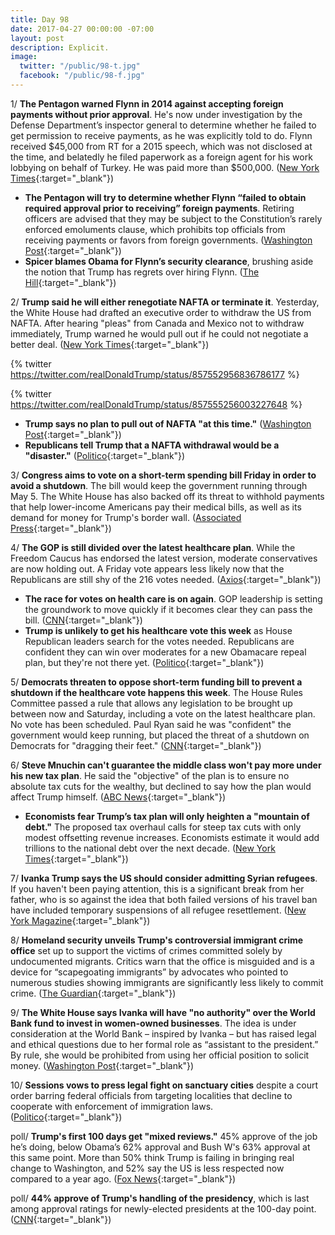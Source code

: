 ```yaml
---
title: Day 98
date: 2017-04-27 00:00:00 -07:00
layout: post
description: Explicit.
image:
  twitter: "/public/98-t.jpg"
  facebook: "/public/98-f.jpg"
---
```


1/ **The Pentagon warned Flynn in 2014 against accepting foreign payments without prior approval**. He's now under investigation by the Defense Department’s inspector general to determine whether he failed to get permission to receive payments, as he was explicitly told to do. Flynn received $45,000 from RT for a 2015 speech, which was not disclosed at the time, and belatedly he filed paperwork as a foreign agent for his work lobbying on behalf of Turkey. He was paid more than $500,000. ([New York Times](https://www.nytimes.com/2017/04/27/us/politics/michael-flynn-trump-investigation-defense-department.html){:target="_blank"})

* **The Pentagon will try to determine whether Flynn “failed to obtain required approval prior to receiving” foreign payments**. Retiring officers are advised that they may be subject to the Constitution’s rarely enforced emoluments clause, which prohibits top officials from receiving payments or favors from foreign governments. ([Washington Post](https://www.washingtonpost.com/news/checkpoint/wp/2017/04/27/top-pentagon-watchdog-launches-investigation-into-money-that-mike-flynn-received-from-foreign-groups/){:target="_blank"})
* **Spicer blames Obama for Flynn’s security clearance**, brushing aside the notion that Trump has regrets over hiring Flynn. ([The Hill](http://thehill.com/homenews/administration/330925-spicer-blames-obama-for-flynns-security-clearance){:target="_blank"})

2/ **Trump said he will either renegotiate NAFTA or terminate it**. Yesterday, the White House had drafted an executive order to withdraw the US from NAFTA. After hearing "pleas" from Canada and Mexico not to withdraw immediately, Trump warned he would pull out if he could not negotiate a better deal. ([New York Times](https://www.nytimes.com/2017/04/27/us/politics/trump-says-he-will-renegotiate-nafta-or-terminate-it.html){:target="_blank"})

{% twitter https://twitter.com/realDonaldTrump/status/857552956836786177 %}

{% twitter https://twitter.com/realDonaldTrump/status/857555256003227648 %}

* **Trump says no plan to pull out of NAFTA "at this time."** ([Washington Post](https://www.washingtonpost.com/business/economy/trump-contemplating-plans-to-let-us-withdraw-from-nafta/2017/04/26/f1e326f2-2ab7-11e7-b605-33413c691853_story.html){:target="_blank"})
* **Republicans tell Trump that a NAFTA withdrawal would be a "disaster."** ([Politico](http://www.politico.com/story/2017/04/26/white-house-nafta-withdraw-trump-237632){:target="_blank"})

3/ **Congress aims to vote on a short-term spending bill Friday in order to avoid a shutdown**. The bill would keep the government running through May 5. The White House has also backed off its threat to withhold payments that help lower-income Americans pay their medical bills, as well as its demand for money for Trump's border wall. ([Associated Press](https://apnews.com/43e29f2faa85423da633f7c483d61175/Congress-aims-for-Friday-vote-on-bill-to-avoid-shutdown){:target="_blank"})

4/ **The GOP is still divided over the latest healthcare plan**. While the Freedom Caucus has endorsed the latest version, moderate conservatives are now holding out. A Friday vote appears less likely now that the Republicans are still shy of the 216 votes needed. ([Axios](https://www.axios.com/revival-of-unpopular-health-care-plan-divides-gop-2380712736.html){:target="_blank"})

* **The race for votes on health care is on again**. GOP leadership is setting the groundwork to move quickly if it becomes clear they can pass the bill. ([CNN](http://www.cnn.com/2017/04/27/politics/republicans-health-care-votes/){:target="_blank"})
* **Trump is unlikely to get his healthcare vote this week** as House Republican leaders search for the votes needed. Republicans are confident they can win over moderates for a new Obamacare repeal plan, but they're not there yet. ([Politico](http://www.politico.com/story/2017/04/27/house-republicans-obamacare-repeal-votes-237685){:target="_blank"})

5/ **Democrats threaten to oppose short-term funding bill to prevent a shutdown if the healthcare vote happens this week**. The House Rules‎ Committee passed a rule that allows any legislation to be brought up between now and Saturday, including a vote on the latest healthcare plan. No vote has been scheduled. Paul Ryan said he was "confident" the government would keep running, but placed the threat of a shutdown on Democrats for "dragging their feet." ([CNN](http://www.cnn.com/2017/04/25/politics/shutdown-border-wall-obamacare-congress/index.html){:target="_blank"})

6/ **Steve Mnuchin can't guarantee the middle class won't pay more under his new tax plan**. He said the "objective" of the plan is to ensure no absolute tax cuts for the wealthy, but declined to say how the plan would affect Trump himself. ([ABC News](http://abcnews.go.com/Politics/treasury-secretary-steve-mnuchin-guarantee-middle-class-pay/story?id=47051355){:target="_blank"})

* **Economists fear Trump’s tax plan will only heighten a "mountain of debt."** The proposed tax overhaul calls for steep tax cuts with only modest offsetting revenue increases. Economists estimate it would add trillions to the national debt over the next decade. ([New York Times](https://www.nytimes.com/2017/04/27/business/economy/trump-tax-plan-deficit-column.html){:target="_blank"})

7/ **Ivanka Trump says the US should consider admitting Syrian refugees**. If you haven't been paying attention, this is a significant break from her father, who is so against the idea that both failed versions of his travel ban have included temporary suspensions of all refugee resettlement. ([New York Magazine](http://nymag.com/daily/intelligencer/2017/04/ivanka-says-u-s-should-consider-admitting-syrian-refugees.html){:target="_blank"})

8/ **Homeland security unveils Trump's controversial immigrant crime office** set up to support the victims of crimes committed solely by undocumented migrants. Critics warn that the office is misguided and is a device for “scapegoating immigrants” by advocates who pointed to numerous studies showing immigrants are significantly less likely to commit crime. ([The Guardian](https://www.theguardian.com/us-news/2017/apr/26/us-immigrant-crime-office-homeland-security-trump){:target="_blank"})

9/ **The White House says Ivanka will have "no authority" over the World Bank fund to invest in women-owned businesses**. The idea is under consideration at the World Bank – inspired by Ivanka – but has raised legal and ethical questions due to her formal role as “assistant to the president.” By rule, she would be prohibited from using her official position to solicit money. ([Washington Post](https://www.washingtonpost.com/news/post-politics/wp/2017/04/26/world-bank-says-it-is-in-discussions-with-ivanka-trump-about-fund-to-help-women-entrepreneurs/){:target="_blank"})

10/ **Sessions vows to press legal fight on sanctuary cities** despite a court order barring federal officials from targeting localities that decline to cooperate with enforcement of immigration laws. ([Politico](http://www.politico.com/blogs/under-the-radar/2017/04/26/sessions-sanctuary-cities-237668){:target="_blank"})

poll/ **Trump's first 100 days get "mixed reviews."** 45% approve of the job he’s doing, below Obama’s 62% approval and Bush W's 63% approval at this same point. More than 50% think Trump is failing in bringing real change to Washington, and 52% say the US is less respected now compared to a year ago. ([Fox News](http://www.foxnews.com/politics/2017/04/26/fox-news-poll-president-trumps-first-100-days-getting-mixed-reviews.html){:target="_blank"})

poll/ **44% approve of Trump's handling of the presidency**, which is last among approval ratings for newly-elected presidents at the 100-day point. ([CNN](http://www.cnn.com/2017/04/26/politics/donald-trump-100-days-poll/){:target="_blank"})